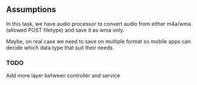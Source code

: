 ## Assumptions
In this task, we have audio processor to convert audio from
either m4a/wma (allowed POST filetype) and save it as wma only.

Maybe, on real case we need to save on multiple format so mobile apps can 
decide which data type that suit their needs. 

### TODO
Add more layer between controller and service